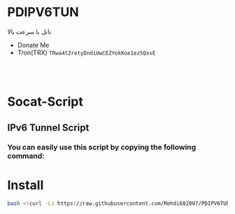 # PDIPV6TUN
تانل با سرعت بالا

- Donate Me
- Tron(TRX) `TRwa4tZretyDndiUwCEZYokKoe1ezSQxsE`
</br>
</br>

# Socat-Script
## IPv6 Tunnel Script
### You can easily use this script by copying the following command:
# Install
```bash
bash <(curl -Ls https://raw.githubusercontent.com/Mehdi682007/PDIPV6TUN/main/install.sh)

```
